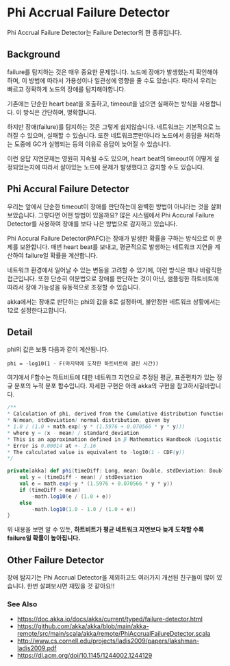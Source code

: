 # Phi Accrual Failure Detector
Phi Accrual Failure Detector는 Failure Detector의 한 종류입니다.

## Background
failure를 탐지하는 것은 매우 중요한 문제입니다. 노드에 장애가 발생했는지 확인해야하며, 이 방법에 따라서 가용성이나 일관성에 영향을 줄 수도 있습니다. 따라서 우리는 빠르고 정확하게 노드의 장애를 탐지해야합니다.

기존에는 단순한 heart beat을 호출하고, timeout을 넘으면 실패하는 방식을 사용합니다. 이 방식은 간단하며, 명확합니다.

하지만 장애(failure)를 탐지하는 것은 그렇게 쉽지않습니다. 네트워크는 기본적으로 느려질 수 있으며, 실패할 수 있습니다. 또한 네트워크뿐만아니라 노드에서 응답을 처리하는 도중에 GC가 실행되는 등의 이유로 응답이 늦어질 수 있습니다.

이런 응답 지연문제는 영원히 지속될 수도 있으며, heart beat의 timeout이 어떻게 설정되었는지에 따라서 살아있는 노드에 문제가 발생했다고 감지할 수도 있습니다. 

## Phi Accural Failure Detector
우리는 앞에서 단순한 timeout이 장애를 판단하는데 완벽한 방법이 아니라는 것을 살펴보았습니다. 그렇다면 어떤 방법이 있을까요? 많은 시스템에서 Phi Accural Failure Detector를 사용하여 장애를 보다 나은 방법으로 감지하고 있습니다.

Phi Accural Failure Detector(PAFC)는 장애가 발생한 확률을 구하는 방식으로 이 문제를 보완합니다. 매번 heart beat를 보내고, 평균적으로 발생하는 네트워크 지연을 계산하여 failure일 확률을 계산합니다.

네트워크 환경에서 일어날 수 있는 변동을 고려할 수 있기에, 이런 방식은 꽤나 바람직한 접근입니다. 또한 단순히 이분법으로 장애를 판단하는 것이 아닌, 샘플링한 하트비트에 따라서 장애 가능성을 유동적으로 조정할 수 있습니다.

akka에서는 장애로 판단하는 phi의 값을 8로 설정하며, 불안정한 네트워크 상황에서는 12로 설정한다고합니다.

## Detail
phi의 값은 보통 다음과 같이 계산됩니다.
```
phi = -log10(1 - F(마지막에 도착한 하트비트에 걸린 시간))
```

여기에서 F함수는 하트비트에 대한 네트워크 지연으로 추정된 평균, 표준편차가 있는 정규 분포의 누적 분포 함수입니다. 자세한 구현은 아래 akka의 구현을 참고하시길바랍니다.

```scala
/**
* Calculation of phi, derived from the Cumulative distribution function for
* N(mean, stdDeviation) normal distribution, given by
* 1.0 / (1.0 + math.exp(-y * (1.5976 + 0.070566 * y * y)))
* where y = (x - mean) / standard_deviation
* This is an approximation defined in β Mathematics Handbook (Logistic approximation).
* Error is 0.00014 at +- 3.16
* The calculated value is equivalent to -log10(1 - CDF(y))
*/

private[akka] def phi(timeDiff: Long, mean: Double, stdDeviation: Double): Double = {
    val y = (timeDiff - mean) / stdDeviation
    val e = math.exp(-y * (1.5976 + 0.070566 * y * y))
    if (timeDiff > mean)
        -math.log10(e / (1.0 + e))
    else
        -math.log10(1.0 - 1.0 / (1.0 + e))
}
```

위 내용을 보면 알 수 있듯, **하트비트가 평균 네트워크 지연보다 늦게 도착할 수록 failure일 확률이 높아집니다.**

## Other Failure Detector
장애 탐지기는 Phi Accrual Detector을 제외하고도 여러가지 개선된 친구들이 많이 있습니다. 한번 살펴보시면 재밌을 것 같아요!!

### See Also
  - https://doc.akka.io/docs/akka/current/typed/failure-detector.html
  - https://github.com/akka/akka/blob/main/akka-remote/src/main/scala/akka/remote/PhiAccrualFailureDetector.scala
  - http://www.cs.cornell.edu/projects/ladis2009/papers/lakshman-ladis2009.pdf
  - https://dl.acm.org/doi/10.1145/1244002.1244129
